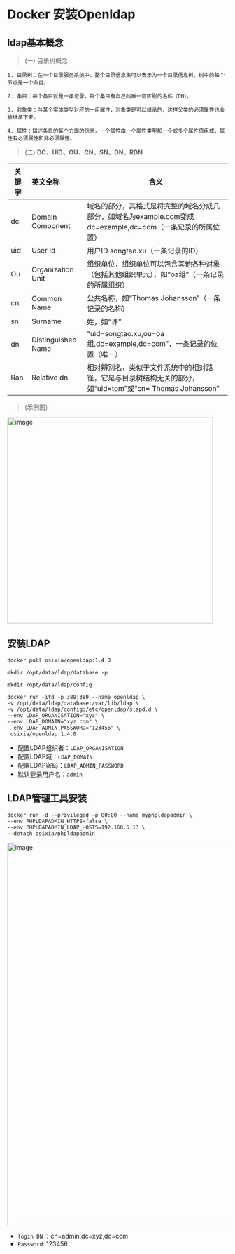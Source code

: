 # Docker 安装Openldap

## ldap基本概念

> (一) 目录树概念

```shell
1. 目录树：在一个目录服务系统中，整个目录信息集可以表示为一个目录信息树，树中的每个节点是一个条目。

2. 条目：每个条目就是一条记录，每个条目有自己的唯一可区别的名称（DN）。

3. 对象类：与某个实体类型对应的一组属性，对象类是可以继承的，这样父类的必须属性也会被继承下来。

4. 属性：描述条目的某个方面的信息，一个属性由一个属性类型和一个或多个属性值组成，属性有必须属性和非必须属性。

```

> (二)  **DC、UID、OU、CN、SN、DN、RDN**

| 关键字 | 英文全称           | 含义                                                         |
| ------ | :----------------- | ------------------------------------------------------------ |
| dc     | Domain Component   | 域名的部分，其格式是将完整的域名分成几部分，如域名为example.com变成dc=example,dc=com（一条记录的所属位置） |
| uid    | User Id            | 用户ID songtao.xu（一条记录的ID）                            |
| Ou     | Organization Unit  | 组织单位，组织单位可以包含其他各种对象（包括其他组织单元），如“oa组”（一条记录的所属组织） |
| cn     | Common Name        | 公共名称，如“Thomas Johansson”（一条记录的名称）             |
| sn     | Surname            | 姓，如“许”                                                   |
| dn     | Distinguished Name | “uid=songtao.xu,ou=oa组,dc=example,dc=com”，一条记录的位置（唯一） |
| Ran    | Relative dn        | 相对辨别名，类似于文件系统中的相对路径，它是与目录树结构无关的部分，如“uid=tom”或“cn= Thomas Johansson” |

> (示例图)

<img width="470" alt="image" src="https://user-images.githubusercontent.com/39818267/195546352-bf07b60e-f93a-40d1-8d47-ce6938a1b0c7.png">

## 安装LDAP

```shell
docker pull osixia/openldap:1.4.0

mkdir /opt/data/ldap/database -p

mkdir /opt/data/ldap/config 

docker run -itd -p 389:389 --name openldap \
-v /opt/data/ldap/database:/var/lib/ldap \
-v /opt/data/ldap/config:/etc/openldap/slapd.d \
--env LDAP_ORGANISATION="xyz" \
--env LDAP_DOMAIN="xyz.com" \
--env LDAP_ADMIN_PASSWORD="123456" \
 osixia/openldap:1.4.0
```

- 配置LDAP组织者：`LDAP_ORGANISATION`
- 配置LDAP域：`LDAP_DOMAIN`
- 配置LDAP密码：`LDAP_ADMIN_PASSWORD`
- 默认登录用户名：`admin`

## LDAP管理工具安装

```shell
docker run -d --privileged -p 80:80 --name myphpldapadmin \
--env PHPLDAPADMIN_HTTPS=false \
--env PHPLDAPADMIN_LDAP_HOSTS=192.168.5.13 \
--detach osixia/phpldapadmin
```

<img width="872" alt="image" src="https://user-images.githubusercontent.com/39818267/195546445-b87dd66f-d869-41b2-af76-02bbba1afc72.png">

- `login DN` ：cn=admin,dc=xyz,dc=com
- `Password`: 123456
